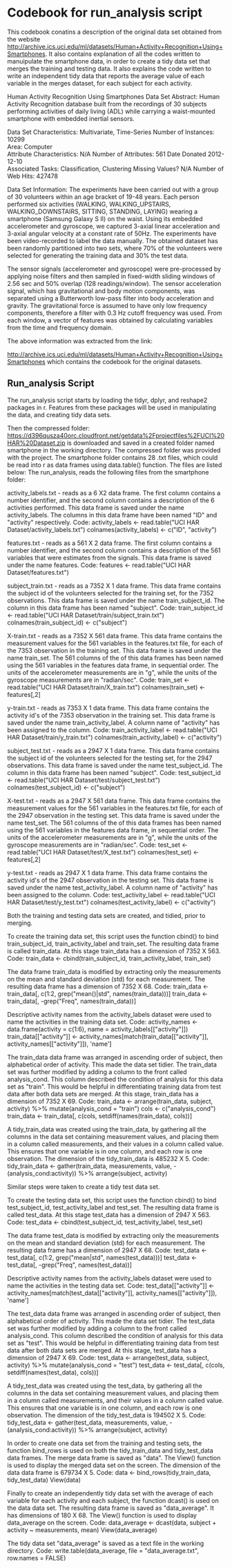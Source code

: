 # Codebook for run_analysis script

This codebook conatins a description of the original data set obtained from the website http://archive.ics.uci.edu/ml/datasets/Human+Activity+Recognition+Using+Smartphones. It also contains explanation of all the codes written to manuipulate the smartphone data, in order to create a tidy data set that merges the training and testing data. It also explains the code written to write an independent tidy data that reports the average value of each variable in the merges dataset, for each subject for each activity.


Human Activity Recognition Using Smartphones Data Set
Abstract: Human Activity Recognition database built from the recordings of 30 subjects performing activities of daily living (ADL) while carrying a waist-mounted smartphone with embedded inertial sensors.
 
Data Set Characteristics:	Multivariate, Time-Series
Number of Instances:	10299	
Area:	Computer	   
Attribute Characteristics:	N/A	
Number of Attributes:	561	
Date Donated	2012-12-10	   
Associated Tasks:	Classification, Clustering	Missing Values?	N/A	
Number of Web Hits:	427478	 

Data Set Information:
The experiments have been carried out with a group of 30 volunteers within an age bracket of 19-48 years. Each person performed six activities (WALKING, WALKING_UPSTAIRS, WALKING_DOWNSTAIRS, SITTING, STANDING, LAYING) wearing a smartphone (Samsung Galaxy S II) on the waist. Using its embedded accelerometer and gyroscope, we captured 3-axial linear acceleration and 3-axial angular velocity at a constant rate of 50Hz. The experiments have been video-recorded to label the data manually. The obtained dataset has been randomly partitioned into two sets, where 70% of the volunteers were selected for generating the training data and 30% the test data. 

The sensor signals (accelerometer and gyroscope) were pre-processed by applying noise filters and then sampled in fixed-width sliding windows of 2.56 sec and 50% overlap (128 readings/window). The sensor acceleration signal, which has gravitational and body motion components, was separated using a Butterworth low-pass filter into body acceleration and gravity. The gravitational force is assumed to have only low frequency components, therefore a filter with 0.3 Hz cutoff frequency was used. From each window, a vector of features was obtained by calculating variables from the time and frequency domain.

The above information was extracted from the link:

http://archive.ics.uci.edu/ml/datasets/Human+Activity+Recognition+Using+Smartphones which contains the codebook for the original datasets.

 

## Run_analysis Script

The run_analysis script starts by loading the tidyr, dplyr, and reshape2 packages in r. Features from these packages will be used in manipulating the data, and creating tidy data sets. 

Then the compressed folder: https://d396qusza40orc.cloudfront.net/getdata%2Fprojectfiles%2FUCI%20HAR%20Dataset.zip is downloaded and saved in a created folder named smartphone in the working directory. The compressed folder was provided with the project. 
The smartphone folder contains 28 .txt files, which could be read into r as data frames using data.table() function. The files are listed below:
The run_analysis, reads the following files from the smartphone folder:

activity_labels.txt - reads as a 6 X2 data frame. The first column contains a number identifier, and the second column contains a description of the 6 activities performed. This data frame is saved under the name activity_labels. The columns in this data frame have been named "ID" and "activity" respectively.
Code:
activity_labels <- read.table("UCI HAR Dataset/activity_labels.txt")
colnames(activity_labels) <- c("ID", "activity")

features.txt - reads as a 561 X 2 data frame. The first column contains a number identifier, and the second column contains a description of the 561 variables that were estimates from the signals. This data frame is saved under the name features.
Code:
features <- read.table("UCI HAR Dataset/features.txt")

subject_train.txt - reads as a 7352 X 1 data frame. This data frame contains the subject id of the volunteers selected for the training set, for the 7352 observations. This data frame is saved under the name train_subject_id. The column in this data frame has been named "subject".
Code:
train_subject_id <- read.table("UCI HAR Dataset/train/subject_train.txt")
colnames(train_subject_id) <- c("subject")

X-train.txt - reads as a 7352 X 561 data frame. This data frame contains the measurement values for the 561 variables in the features.txt file, for each of the 7353 observation in the training set. This data frame is saved under the name train_set. The 561 columns of the of this data frames has been named using the 561 variables in the features data frame, in sequential order. The units of the accelerometer measurements are in "g", while the units of the gyroscope measurements are in "radian/sec".
Code:
train_set <- read.table("UCI HAR Dataset/train/X_train.txt")
colnames(train_set) <- features[,2]

y-train.txt - reads as 7353 X 1 data frame. This data frame contains the activity id's of the 7353 observation in the training set. This data frame is saved under the name train_activity_label. A column name of "activity" has been assigned to the column. 
Code:
train_activity_label <- read.table("UCI HAR Dataset/train/y_train.txt")
colnames(train_activity_label) <- c("activity")

subject_test.txt - reads as a 2947 X 1 data frame. This data frame contains the subject id of the volunteers selected for the testing set, for the 2947 observations. This data frame is saved under the name test_subject_id. The column in this data frame has been named "subject". 
Code:
test_subject_id <- read.table("UCI HAR Dataset/test/subject_test.txt")
colnames(test_subject_id) <- c("subject")

X-test.txt - reads as a 2947 X 561 data frame. This data frame contains the measurement values for the 561 variables in the features.txt file, for each of the 2947 observation in the testing set. This data frame is saved under the name test_set. The 561 columns of the of this data frames has been named using the 561 variables in the features data frame, in sequential order. The units of the accelerometer measurements are in "g", while the units of the gyroscope measurements are in "radian/sec".
Code:
test_set <- read.table("UCI HAR Dataset/test/X_test.txt")
colnames(test_set) <- features[,2]

y-test.txt - reads as 2947 X 1 data frame. This data frame contains the activity id's of the 2947 observation in the testing set. This data frame is saved under the name test_activity_label. A column name of "activity" has been assigned to the column.
Code:
test_activity_label <- read.table("UCI HAR Dataset/test/y_test.txt")
colnames(test_activity_label) <- c("activity")

Both the training and testing data sets are created, and tidied, prior to merging.

To create the training data set, this script uses the function cbind() to bind train_subject_id, train_activity_label and train_set. The resulting data frame is called train_data. At this stage train_data has a dimension of 7352 X 563.
Code:
train_data <- cbind(train_subject_id, train_activity_label, train_set)

The data frame train_data is modified by extracting only the measurements on the mean and standard deviation (std) for each measurement. The resulting data frame has a dimension of 7352 X 68.
Code:
train_data <- train_data[, c(1:2, grep("mean()|std", names(train_data)))]
train_data <- train_data[, -grep("Freq", names(train_data))]

Descriptive activity names from the activity_labels dataset were used to name the activities in the training data set.
Code:
activity_names <- data.frame(activity = c(1:6), name = activity_labels[["activity"]])
train_data[["activity"]] <- activity_names[match(train_data[["activity"]], activity_names[["activity"]]), 'name']

The train_data data frame was arranged in ascending order of subject, then alphabetical order of activity. This made the data set tidier. The train_data set was further modified by adding a column to the front called analysis_cond. This column described the condition of analysis for this data set as "train". This would be helpful in differentiating training data from test data after both data sets are merged. At this stage, train_data has a dimension of 7352 X 69.
Code:
train_data <- arrange(train_data, subject, activity) %>% mutate(analysis_cond = "train") 
cols <- c("analysis_cond")
train_data <- train_data[, c(cols, setdiff(names(train_data), cols))]

A tidy_train_data was created using the train_data, by gathering all the columns in the data set containing measurement values, and placing them in a column called measurements, and their values in a column called value. This ensures that one variable is in one column, and each row is one observation. The dimension of the tidy_train_data is 485232 X 5. 
Code:
tidy_train_data <- gather(train_data, measurements, value, -(analysis_cond:activity)) %>%
  arrange(subject, activity)

Similar steps were taken to create a tidy test data set.

To create the testing data set, this script uses the function cbind() to bind test_subject_id, test_activity_label and test_set. The resulting data frame is called test_data. At this stage test_data has a dimension of 2947 X 563.
Code:
test_data <- cbind(test_subject_id, test_activity_label, test_set)

The data frame test_data is modified by extracting only the measurements on the mean and standard deviation (std) for each measurement. The resulting data frame has a dimension of 2947 X 68.
Code:
test_data <- test_data[, c(1:2, grep("mean|std", names(test_data)))]
test_data <- test_data[, -grep("Freq", names(test_data))]

Descriptive activity names from the activity_labels dataset were used to name the activities in the testing data set.
Code:
test_data[["activity"]] <- activity_names[match(test_data[["activity"]], activity_names[["activity"]]), 'name']

The test_data data frame was arranged in ascending order of subject, then alphabetical order of activity. This made the data set tidier. The test_data set was further modified by adding a column to the front called analysis_cond. This column described the condition of analysis for this data set as "test". This would be helpful in differentiating training data from test data after both data sets are merged. At this stage, test_data has a dimension of 2947 X 69.
Code:
test_data <- arrange(test_data, subject, activity) %>% mutate(analysis_cond = "test") 
test_data <- test_data[, c(cols, setdiff(names(test_data), cols))]

A tidy_test_data was created using the test_data, by gathering all the columns in the data set containing measurement values, and placing them in a column called measurements, and their values in a column called value. This ensures that one variable is in one column, and each row is one observation. The dimension of the tidy_test_data is 194502 X 5.
Code:
tidy_test_data <- gather(test_data, measurements, value, -(analysis_cond:activity)) %>%
    arrange(subject, activity)

In order to create one data set from the training and testing sets, the function bind_rows is used on both the tidy_train_data and tidy_test_data data frames. The merge data frame is saved as "data". The View() function is used to display the merged data set on the screen. The dimension of the data data frame is 679734 X 5.
Code: 
data <- bind_rows(tidy_train_data, tidy_test_data)
View(data)

Finally to create an independently tidy data set with the average of each variable for each activity and each subject, the function dcast() is used on the data data set. The resulting data frame is saved as "data_average". It has dimensions of 180 X 68. The View() function is used to display data_average  on the screen.
Code:
data_average <- dcast(data, subject + activity ~ measurements, mean)
View(data_average)
 

The tidy data set "data_average" is saved as a text file in the working directory.
Code:
write.table(data_average, file = "data_average.txt", row.names = FALSE)


 


